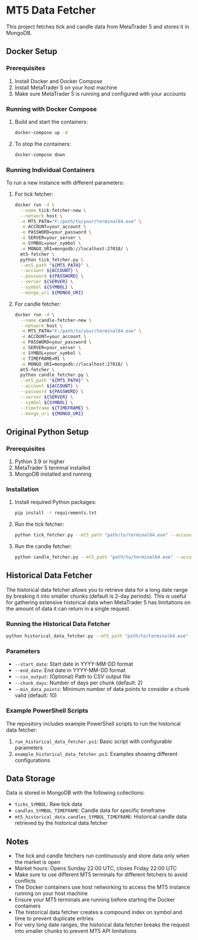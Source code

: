 # MT5 Data Fetcher

This project fetches tick and candle data from MetaTrader 5 and stores it in MongoDB.

## Docker Setup

### Prerequisites

1. Install Docker and Docker Compose
2. Install MetaTrader 5 on your host machine
3. Make sure MetaTrader 5 is running and configured with your accounts

### Running with Docker Compose

1. Build and start the containers:
   ```bash
   docker-compose up -d
   ```

2. To stop the containers:
   ```bash
   docker-compose down
   ```

### Running Individual Containers

To run a new instance with different parameters:

1. For tick fetcher:
   ```bash
   docker run -d \
     --name tick-fetcher-new \
     --network host \
     -e MT5_PATH="F:/path/to/your/terminal64.exe" \
     -e ACCOUNT=your_account \
     -e PASSWORD=your_password \
     -e SERVER=your_server \
     -e SYMBOL=your_symbol \
     -e MONGO_URI=mongodb://localhost:27018/ \
     mt5-fetcher \
     python tick_fetcher.py \
     --mt5_path "${MT5_PATH}" \
     --account ${ACCOUNT} \
     --password ${PASSWORD} \
     --server ${SERVER} \
     --symbol ${SYMBOL} \
     --mongo_uri ${MONGO_URI}
   ```

2. For candle fetcher:
   ```bash
   docker run -d \
     --name candle-fetcher-new \
     --network host \
     -e MT5_PATH="F:/path/to/your/terminal64.exe" \
     -e ACCOUNT=your_account \
     -e PASSWORD=your_password \
     -e SERVER=your_server \
     -e SYMBOL=your_symbol \
     -e TIMEFRAME=M1 \
     -e MONGO_URI=mongodb://localhost:27018/ \
     mt5-fetcher \
     python candle_fetcher.py \
     --mt5_path "${MT5_PATH}" \
     --account ${ACCOUNT} \
     --password ${PASSWORD} \
     --server ${SERVER} \
     --symbol ${SYMBOL} \
     --timeframe ${TIMEFRAME} \
     --mongo_uri ${MONGO_URI}
   ```

## Original Python Setup

### Prerequisites

1. Python 3.9 or higher
2. MetaTrader 5 terminal installed
3. MongoDB installed and running

### Installation

1. Install required Python packages:
   ```bash
   pip install -r requirements.txt
   ```

2. Run the tick fetcher:
   ```bash
   python tick_fetcher.py --mt5_path "path/to/terminal64.exe" --account YOUR_ACCOUNT --password YOUR_PASSWORD --server YOUR_SERVER --symbol SYMBOL --mongo_uri "mongodb://localhost:27018/"
   ```

3. Run the candle fetcher:
   ```bash
   python candle_fetcher.py --mt5_path "path/to/terminal64.exe" --account YOUR_ACCOUNT --password YOUR_PASSWORD --server YOUR_SERVER --symbol SYMBOL --timeframe TIMEFRAME --mongo_uri "mongodb://localhost:27018/"
   ```

## Historical Data Fetcher

The historical data fetcher allows you to retrieve data for a long date range by breaking it into smaller chunks (default is 2-day periods). This is useful for gathering extensive historical data when MetaTrader 5 has limitations on the amount of data it can return in a single request.

### Running the Historical Data Fetcher

```bash
python historical_data_fetcher.py --mt5_path "path/to/terminal64.exe" --account YOUR_ACCOUNT --password YOUR_PASSWORD --server YOUR_SERVER --symbol SYMBOL --timeframe TIMEFRAME --start_date "YYYY-MM-DD" --end_date "YYYY-MM-DD" --mongo_uri "mongodb://localhost:27018/" --csv_output "path/to/output.csv" --chunk_days 2 --min_data_points 10
```

### Parameters

- `--start_date`: Start date in YYYY-MM-DD format
- `--end_date`: End date in YYYY-MM-DD format
- `--csv_output`: (Optional) Path to CSV output file
- `--chunk_days`: Number of days per chunk (default: 2)
- `--min_data_points`: Minimum number of data points to consider a chunk valid (default: 10)

### Example PowerShell Scripts

The repository includes example PowerShell scripts to run the historical data fetcher:

1. `run_historical_data_fetcher.ps1`: Basic script with configurable parameters
2. `example_historical_data_fetcher.ps1`: Examples showing different configurations

## Data Storage

Data is stored in MongoDB with the following collections:
- `ticks_SYMBOL`: Raw tick data
- `candles_SYMBOL_TIMEFRAME`: Candle data for specific timeframe
- `mt5_historical_data.candles_SYMBOL_TIMEFRAME`: Historical candle data retrieved by the historical data fetcher

## Notes

- The tick and candle fetchers run continuously and store data only when the market is open
- Market hours: Opens Sunday 22:00 UTC, closes Friday 22:00 UTC
- Make sure to use different MT5 terminals for different fetchers to avoid conflicts
- The Docker containers use host networking to access the MT5 instance running on your host machine
- Ensure your MT5 terminals are running before starting the Docker containers
- The historical data fetcher creates a compound index on symbol and time to prevent duplicate entries
- For very long date ranges, the historical data fetcher breaks the request into smaller chunks to prevent MT5 API limitations 
